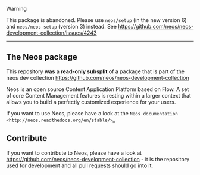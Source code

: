 > [!WARNING]  
> This package is abandoned. Please use `neos/setup` (in the new version 6) and `neos/neos-setup` (version 3) instead.
> See https://github.com/neos/neos-development-collection/issues/4243

----------------
The Neos package
----------------

This repository **was** a **read-only subsplit** of a package that is part of the neos dev collection https://github.com/neos/neos-development-collection

Neos is an open source Content Application Platform based on Flow. A set of
core Content Management features is resting within a larger context that allows
you to build a perfectly customized experience for your users.

If you want to use Neos, please have a look at the `Neos documentation
<http://neos.readthedocs.org/en/stable/>`_

Contribute
----------

If you want to contribute to Neos, please have a look at
https://github.com/neos/neos-development-collection - it is the repository
used for development and all pull requests should go into it.
